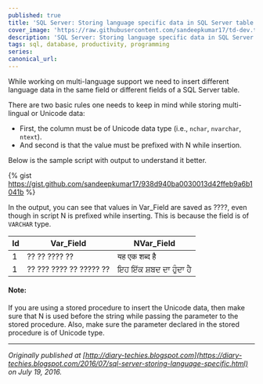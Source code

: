 ```yaml
---
published: true
title: 'SQL Server: Storing language specific data in SQL Server table field.'
cover_image: 'https://raw.githubusercontent.com/sandeepkumar17/td-dev.to/master/assets/blog-cover/sql-server.png'
description: 'SQL Server: Storing language specific data in SQL Server table field.'
tags: sql, database, productivity, programming
series:
canonical_url:
---
```


While working on multi-language support we need to insert different language data in the same field or different fields of a SQL Server table.

There are two basic rules one needs to keep in mind while storing multi-lingual or Unicode data:
- First, the column must be of Unicode data type (i.e., `nchar`, `nvarchar`, `ntext`).
- And second is that the value must be prefixed with N while insertion.

Below is the sample script with output to understand it better.

{% gist https://gist.github.com/sandeepkumar17/938d940ba0030013d42ffeb9a6b1041b %}

In the output, you can see that values in Var_Field are saved as ????, even though in script N is prefixed while inserting. This is because the field is of `VARCHAR` type.

| Id | Var_Field | NVar_Field |
| --- | --- | --- |
| 1 | ?? ?? ???? ?? | यह एक शब्द है |
| 1 | ?? ??? ???? ?? ????? ?? | ਇਹ ਇੱਕ ਸ਼ਬਦ ਦਾ ਹੁੰਦਾ ਹੈ |

#### Note:
If you are using a stored procedure to insert the Unicode data, then make sure that N is used before the string while passing the parameter to the stored procedure. Also, make sure the parameter declared in the stored procedure is of Unicode type.

---
_Originally published at [http://diary-techies.blogspot.com](https://diary-techies.blogspot.com/2016/07/sql-server-storing-language-specific.html) on 
July 19, 2016._
